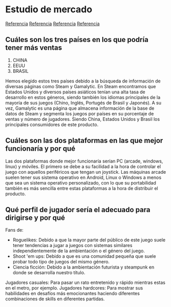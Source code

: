 # Estudio de mercado

[Referencia](https://blog.hubspot.es/marketing/como-hacer-analisis-mercado)
[Referencia](https://store.steampowered.com/)
[Referencia](https://steamdb.info/)
[Referencia](https://gamalytic.com/)

## Cuáles son los tres países en los que podría tener más ventas

1. CHINA
2. EEUU
3. BRASIL

Hemos elegido estos tres países debido a la búsqueda de información de diversas páginas como Steam y Gamalytic.
En Steam encontramos que Estados Unidos y diversos países asiáticos tenían una alta tasa de desarrollo en estos géneros, siendo también los idiomas principales de la mayoría de sus juegos (Chino, Inglés, Portugés de Brasil y Japonés).
A su vez, Gamalytic es una página que almacena información de la base de datos de Steam y segmenta los juegos por países en su porcentaje de ventas y número de jugadores. Siendo China, Estados Unidos y Brasil los principales consumidores de este producto.

## Cuáles son las dos plataformas en las que mejor funcionaría y por qué

Las dos plataformas donde mejor funcionaría serían PC (arcade, windows, linux) y móviles.
El primero se debe a su facilidad a la hora de controlar el juego con aquellos periféricos que tengan un joystick. Las máquinas arcade suelen tener sus sistema operativo en Android, Linux o Windows a menos que sea un sistema operativo personalizado, con lo que su portabilidad también es más sencilla entre estas plataformas a la hora de distribuir el producto.

## Qué perfil de jugador sería el adecuado para dirigirse y por qué

Fans de:

- Roguelikes: Debido a que la mayor parte del público de este juego suele tener tendencias a jugar a juegos con sistemas similares independientemente de la ambientación o el género del juego.
- Shoot 'em ups: Debido a que es una comunidad pequeña que suele probar todo tipo de juegos del mismo género.
- Ciencia ficción: Debido a la ambientación futurista y steampunk en donde se desarrolla nuestro título.

Jugadores casuales: Para pasar un rato entretenido y rápido mientras estas en el metro, por ejemplo.
Jugadores hardcores: Para mostrar sus habilidades en desafíos más emocionantes haciendo diferentes combinaciones de skills en diferentes partidas.
